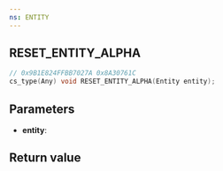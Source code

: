 ```yaml
---
ns: ENTITY
---
```

## RESET_ENTITY_ALPHA

```c
// 0x9B1E824FFBB7027A 0x8A30761C
cs_type(Any) void RESET_ENTITY_ALPHA(Entity entity);
```

## Parameters
* **entity**: 

## Return value
